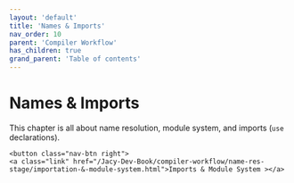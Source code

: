 ```yaml
---
layout: 'default'
title: 'Names & Imports'
nav_order: 10
parent: 'Compiler Workflow'
has_children: true
grand_parent: 'Table of contents'
---
```


# Names & Imports

This chapter is all about name resolution, module system, and imports (`use` declarations).
<div class="nav-btn-block">
    
    <button class="nav-btn right">
    <a class="link" href="/Jacy-Dev-Book/compiler-workflow/name-res-stage/importation-&-module-system.html">Imports & Module System ></a>
</button>

</div>
